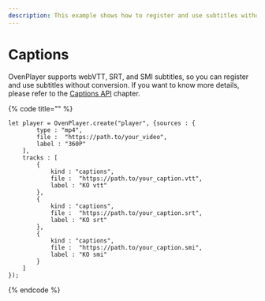 ```yaml
---
description: This example shows how to register and use subtitles without conversion.
---
```


# Captions

OvenPlayer supports webVTT, SRT, and SMI subtitles, so you can register and use subtitles without conversion. If you want to know more details, please refer to the [Captions API](../api-reference/api.md#getcaptionlist) chapter.

{% code title="" %}
```
let player = OvenPlayer.create("player", {sources : {
        type : "mp4", 
        file :  "https://path.to/your_video", 
        label : "360P"
    ],
    tracks : [
        {
            kind : "captions", 
            file :  "https://path.to/your_caption.vtt", 
            label : "KO vtt"
        },
        {
            kind : "captions", 
            file :  "https://path.to/your_caption.srt", 
            label : "KO srt"
        },
        {
            kind : "captions", 
            file :  "https://path.to/your_caption.smi", 
            label : "KO smi"
        }
    ] 
});
```
{% endcode %}
